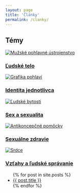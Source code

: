 ```yaml
---
layout: page
title: 'Články'
permalink: /clanky/
---
```


<section class='bg-yellow-200 bg-opacity-50 py-20'>
  <h2 class="text-center">Témy</h2>

  <div class='topic-categories flex flex-wrap items-stretch justify-center'>
    <div class="topic topic-posts">
      <a href="/ludske-telo"><img src="/images/ludske_telo.jpg" alt="Mužské pohlavné ústrojenstvo">
      <h3>Ľudské telo</h3></a>
    </div>
    <div class="topic topic-posts">
      <a href="/identita"><img src="/images/identita.jpeg" alt="Grafika pohlaví">
      <h3>Identita jednotlivca</h3></a>
    </div>
    <div class="topic topic-posts">
      <a href="/sex"><img src="/images/sex_a_sexualita.jpeg" alt="Ľudské bytosti">
      <h3>Sex a sexualita</h3></a>
    </div>
    <div class="topic topic-posts">
      <a href="/sexualne-zdravie"><img src="/images/sexualne_zdravie.jpeg" alt="Antikoncepčné pomôcky">
      <h3>Sexuálne zdravie</h3></a>
    </div>
    <div class="topic topic-posts">
      <a href="/vztahy-ludske-spravanie"><img src="/images/vztahy.jpeg" alt="Srdce">
      <h3 class="middle">Vzťahy a ľudské správanie</h3></a>
    </div>
  </div>
</section>

<ul>
  {% for post in site.posts %}
    <li>
      <a href="{{ post.url }}">{{ post.title }}</a>
    </li>
  {% endfor %}
</ul>

